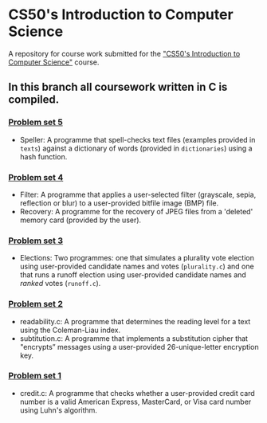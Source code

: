 # CS50's Introduction to Computer Science
A repository for course work submitted for the ["CS50's Introduction to Computer Science"](https://cs50.harvard.edu/x/2020/) course. 

## In this branch all coursework written in C is compiled. 

### [Problem set 5](https://cs50.harvard.edu/x/2020/psets/5)
- Speller: A programme that spell-checks text files (examples provided in `texts`) against a dictionary of words (provided in `dictionaries`) using a hash function.

### [Problem set 4](https://cs50.harvard.edu/x/2020/psets/4)
- Filter: A programme that applies a user-selected filter (grayscale, sepia, reflection or blur) to a user-provided bitfile image (BMP) file.
- Recovery: A programme for the recovery of JPEG files from a 'deleted' memory card (provided by the user).

### [Problem set 3](https://cs50.harvard.edu/x/2020/psets/3)
- Elections: Two programmes: one that simulates a plurality vote election using user-provided candidate names and votes (`plurality.c`) and one that runs a runoff election using user-provided candidate names and <i>ranked</i> votes (`runoff.c`).  

### [Problem set 2](https://cs50.harvard.edu/x/2020/psets/2)
- readability.c: A programme that determines the reading level for a text using the Coleman-Liau index.
- subtitution.c: A programme that implements a substitution cipher that "encrypts” messages using a user-provided 26-unique-letter encryption key.

### [Problem set 1](https://cs50.harvard.edu/x/2020/psets/1/)
- credit.c: A programme that checks whether a user-provided credit card number is a valid American Express, MasterCard, or Visa card number using Luhn's algorithm.
